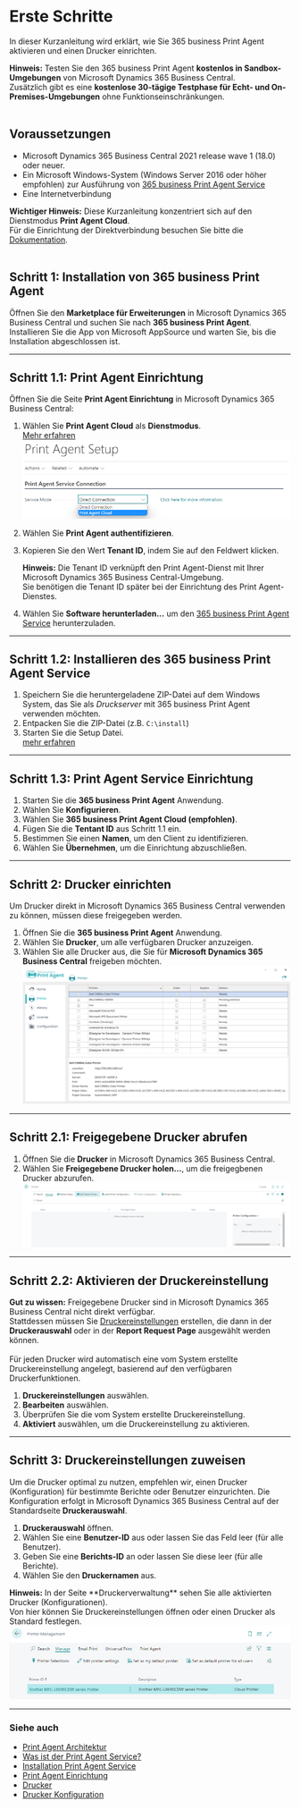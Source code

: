 # Erste Schritte

In dieser Kurzanleitung wird erklärt, wie Sie 365 business Print Agent aktivieren und einen Drucker einrichten.

<div class="alert alert-info">
    <i class="fa-duotone fa-thin fa-lightbulb fa-lg" style="--fa-secondary-color: #00b7c3; --fa-primary-color: #111111;"></i> <strong>Hinweis:</strong>
	Testen Sie den 365 business Print Agent <strong>kostenlos in Sandbox-Umgebungen</strong> von Microsoft Dynamics 365 Business Central.<br>
	Zusätzlich gibt es eine <strong>kostenlose 30-tägige Testphase für Echt- und On-Premises-Umgebungen</strong> ohne Funktionseinschränkungen.
</div>
<br/>

## Voraussetzungen

 - Microsoft Dynamics 365 Business Central 2021 release wave 1 (18.0) oder neuer.
 - Ein Microsoft Windows-System (Windows Server 2016 oder höher empfohlen) zur Ausführung von [365 business Print Agent Service](print-agent-client-whatis.md) 
 - Eine Internetverbindung

<div class="alert alert-notice">
    <i class="fa-light fa-hand-point-up fa-lg" style="--fa-secondary-color: #FF0000; --fa-primary-color: #111111; --fa-secondary-opacity: 0.7"></i> <strong>Wichtiger Hinweis:</strong>
	Diese Kurzanleitung konzentriert sich auf den Dienstmodus <strong>Print Agent Cloud</strong>.<br/>
	Für die Einrichtung der Direktverbindung besuchen Sie bitte die <a href="setup.md">Dokumentation</a>.
</div>

<br/>

## Schritt 1: Installation von 365 business Print Agent

Öffnen Sie den **Marketplace für Erweiterungen** in Microsoft Dynamics 365 Business Central und suchen Sie nach **365 business Print Agent**.
Installieren Sie die App von Microsoft AppSource und warten Sie, bis die Installation abgeschlossen ist.

---

## Schritt 1.1: Print Agent Einrichtung

Öffnen Sie die Seite **Print Agent Einrichtung** in Microsoft Dynamics 365 Business Central:

 1. Wählen Sie **Print Agent Cloud** als **Dienstmodus**.<br/>
	[Mehr erfahren](print-agent-whatis.md#architektur)<br/>
	![Print Agent Einrichtung - Dienstmodus Auswahl](/assets/images/365-business-print-agent/646d98fab6c688ad444f61f5397dce86873cda4a90db60986a40ba1eb3911ce9.png)
 2. Wählen Sie **Print Agent authentifizieren**.
 3. Kopieren Sie den Wert **Tenant ID**, indem Sie auf den Feldwert klicken.
    
	<div class="alert alert-info">
    <i class="fa-duotone fa-thin fa-lightbulb fa-lg" style="--fa-secondary-color: #00b7c3; --fa-primary-color: #111111;"></i> <strong>Hinweis:</strong>
	Die Tenant ID verknüpft den Print Agent-Dienst mit Ihrer Microsoft Dynamics 365 Business Central-Umgebung.<br>
	Sie benötigen die Tenant ID später bei der Einrichtung des Print Agent-Dienstes.
    </div>
	
 4. Wählen Sie **Software herunterladen...** um den [365 business Print Agent Service](print-agent-client-whatis.md) herunterzuladen.

---

## Schritt 1.2: Installieren des 365 business Print Agent Service

 1. Speichern Sie die heruntergeladene ZIP-Datei auf dem Windows System, das Sie als _Druckserver_ mit 365 business Print Agent verwenden möchten.
 2. Entpacken Sie die ZIP-Datei (z.B. `C:\install`)
 3. Starten Sie die Setup Datei.<br/>
	[mehr erfahren](print-agent-service-installation.md)

---

## Schritt 1.3: Print Agent Service Einrichtung

 1. Starten Sie die **365 business Print Agent** Anwendung.
 2. Wählen Sie **Konfigurieren**.
 3. Wählen Sie **365 business Print Agent Cloud (empfohlen)**.
 4. Fügen Sie die **Tentant ID** aus Schritt 1.1 ein.
 5. Bestimmen Sie einen **Namen**, um den Client zu identifizieren.
 6. Wählen Sie **Übernehmen**, um die Einrichtung abzuschließen.

---

## Schritt 2: Drucker einrichten

Um Drucker direkt in Microsoft Dynamics 365 Business Central verwenden zu können, müssen diese freigegeben werden.

 1. Öffnen Sie die **365 business Print Agent** Anwendung.
 2. Wählen Sie **Drucker**, um alle verfügbaren Drucker anzuzeigen.
 3. Wählen Sie alle Drucker aus, die Sie für **Microsoft Dynamics 365 Business Central** freigeben möchten.
    ![Shared Printer](/assets/images/365-business-print-agent/ad01eb85658694c75716cb5dbce514bd3763fb94b48e505c0288c2bcf8638737.png)  

---

## Schritt 2.1: Freigegebene Drucker abrufen

 1. Öffnen Sie die **Drucker** in Microsoft Dynamics 365 Business Central.
 2. Wählen Sie **Freigegebene Drucker holen...**, um die freigegbenen Drucker abzurufen.
    ![Printers page actions](/assets/images/365-business-print-agent/567d50c1f1eb153215a9880611e4bf22f762cf6e6899086d80325209fc99ce9a.png)

---

## Schritt 2.2: Aktivieren der Druckereinstellung

<div class="alert alert-notice">
    <i class="fa-light fa-hand-point-up fa-lg" style="--fa-secondary-color: #FF0000; --fa-primary-color: #111111; --fa-secondary-opacity: 0.7"></i> <strong>Gut zu wissen:</strong>
	Freigegebene Drucker sind in Microsoft Dynamics 365 Business Central nicht direkt verfügbar.<br>
	Stattdessen müssen Sie <a href="printer-configuration.md">Druckereinstellungen</a> erstellen, die dann in der <strong>Druckerauswahl</strong> oder in der <strong>Report Request Page</strong> ausgewählt werden können.<br><br/>
	Für jeden Drucker wird automatisch eine vom System erstellte Druckereinstellung angelegt, basierend auf den verfügbaren Druckerfunktionen.
</div>

 1. **Druckereinstellungen** auswählen.
 2. **Bearbeiten** auswählen.
 3. Überprüfen Sie die vom System erstellte Druckereinstellung.
 4. **Aktiviert** auswählen, um die Druckereinstellung zu aktivieren.

---

## Schritt 3: Druckereinstellungen zuweisen

Um die Drucker optimal zu nutzen, empfehlen wir, einen Drucker (Konfiguration) für bestimmte Berichte oder Benutzer einzurichten.
Die Konfiguration erfolgt in Microsoft Dynamics 365 Business Central auf der Standardseite **Druckerauswahl**.

 1. **Druckerauswahl** öffnen.  
 2. Wählen Sie eine **Benutzer-ID** aus oder lassen Sie das Feld leer (für alle Benutzer).
 3. Geben Sie eine **Berichts-ID** an oder lassen Sie diese leer (für alle Berichte).
 4. Wählen Sie den **Druckernamen** aus.

<div class="alert alert-info">
    <i class="fa-duotone fa-thin fa-lightbulb fa-lg" style="--fa-secondary-color: #00b7c3; --fa-primary-color: #111111;"></i> <strong>Hinweis:</strong>
	In der Seite **Druckerverwaltung** sehen Sie alle aktivierten Drucker (Konfigurationen).<br>
	Von hier können Sie Druckereinstellungen öffnen oder einen Drucker als Standard festlegen.<br>
	<img src="/assets/images/365-business-print-agent/f66b313410695f3a550f126155fc3b9d6abf9c663c5840e9d2c1887948fbfd41.png">
</div>

---

### Siehe auch

 - [Print Agent Architektur](print-agent-whatis.md#architektur)
 - [Was ist der Print Agent Service?](print-agent-client-whatis.md)
 - [Installation Print Agent Service](print-agent-service-installation.md)
 - [Print Agent Einrichtung](setup.md)
 - [Drucker](printer.md)
 - [Drucker Konfiguration](printer-configuration.md)
